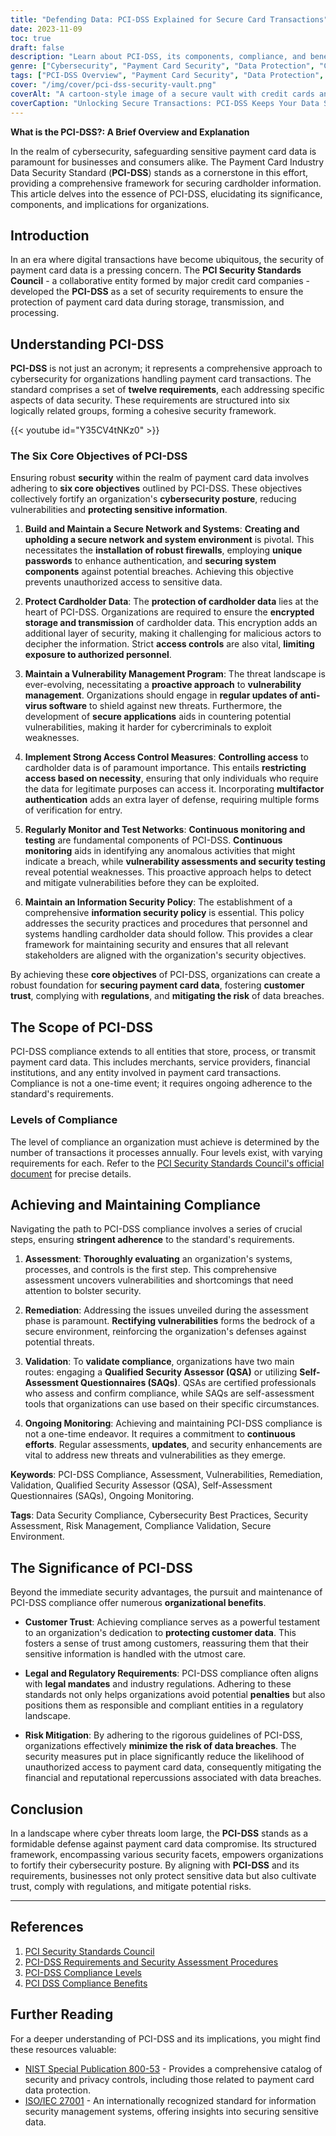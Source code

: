 ```yaml
---
title: "Defending Data: PCI-DSS Explained for Secure Card Transactions"
date: 2023-11-09
toc: true
draft: false
description: "Learn about PCI-DSS, its components, compliance, and benefits for safeguarding payment card data."
genre: ["Cybersecurity", "Payment Card Security", "Data Protection", "Compliance", "Information Security", "Technology", "Business", "Risk Management", "Regulations", "E-commerce"]
tags: ["PCI-DSS Overview", "Payment Card Security", "Data Protection", "Cybersecurity Framework", "Compliance", "Data Security Standard", "Cardholder Information", "Business Security", "PCI Compliance Levels", "Data Breach Prevention", "Risk Mitigation", "Customer Trust", "Information Security Policy", "Vulnerability Management", "Access Control Measures", "Network Security", "Secure Network", "Security Standards", "Financial Data Security", "Sensitive Data Handling", "Merchant Compliance", "Service Providers", "Security Requirements", "Secure Transactions", "Data Encryption", "Security Assessment", "Cyber Threats", "Digital Transactions", "Risk Management"]
cover: "/img/cover/pci-dss-security-vault.png"
coverAlt: "A cartoon-style image of a secure vault with credit cards and lock icons, representing PCI-DSS security measures."
coverCaption: "Unlocking Secure Transactions: PCI-DSS Keeps Your Data Safe"
---
```


**What is the PCI-DSS?: A Brief Overview and Explanation**

In the realm of cybersecurity, safeguarding sensitive payment card data is paramount for businesses and consumers alike. The Payment Card Industry Data Security Standard (**PCI-DSS**) stands as a cornerstone in this effort, providing a comprehensive framework for securing cardholder information. This article delves into the essence of PCI-DSS, elucidating its significance, components, and implications for organizations.

## Introduction

In an era where digital transactions have become ubiquitous, the security of payment card data is a pressing concern. The **PCI Security Standards Council** - a collaborative entity formed by major credit card companies - developed the **PCI-DSS** as a set of security requirements to ensure the protection of payment card data during storage, transmission, and processing.



## Understanding PCI-DSS

**PCI-DSS** is not just an acronym; it represents a comprehensive approach to cybersecurity for organizations handling payment card transactions. The standard comprises a set of **twelve requirements**, each addressing specific aspects of data security. These requirements are structured into six logically related groups, forming a cohesive security framework.

{{< youtube id="Y35CV4tNKz0" >}}

### The Six Core Objectives of PCI-DSS

Ensuring robust **security** within the realm of payment card data involves adhering to **six core objectives** outlined by PCI-DSS. These objectives collectively fortify an organization's **cybersecurity posture**, reducing vulnerabilities and **protecting sensitive information**.

1. **Build and Maintain a Secure Network and Systems**: **Creating and upholding a secure network and system environment** is pivotal. This necessitates the **installation of robust firewalls**, employing **unique passwords** to enhance authentication, and **securing system components** against potential breaches. Achieving this objective prevents unauthorized access to sensitive data.
   
2. **Protect Cardholder Data**: The **protection of cardholder data** lies at the heart of PCI-DSS. Organizations are required to ensure the **encrypted storage and transmission** of cardholder data. This encryption adds an additional layer of security, making it challenging for malicious actors to decipher the information. Strict **access controls** are also vital, **limiting exposure to authorized personnel**.

3. **Maintain a Vulnerability Management Program**: The threat landscape is ever-evolving, necessitating a **proactive approach** to **vulnerability management**. Organizations should engage in **regular updates of anti-virus software** to shield against new threats. Furthermore, the development of **secure applications** aids in countering potential vulnerabilities, making it harder for cybercriminals to exploit weaknesses.

4. **Implement Strong Access Control Measures**: **Controlling access** to cardholder data is of paramount importance. This entails **restricting access based on necessity**, ensuring that only individuals who require the data for legitimate purposes can access it. Incorporating **multifactor authentication** adds an extra layer of defense, requiring multiple forms of verification for entry.

5. **Regularly Monitor and Test Networks**: **Continuous monitoring and testing** are fundamental components of PCI-DSS. **Continuous monitoring** aids in identifying any anomalous activities that might indicate a breach, while **vulnerability assessments and security testing** reveal potential weaknesses. This proactive approach helps to detect and mitigate vulnerabilities before they can be exploited.

6. **Maintain an Information Security Policy**: The establishment of a comprehensive **information security policy** is essential. This policy addresses the security practices and procedures that personnel and systems handling cardholder data should follow. This provides a clear framework for maintaining security and ensures that all relevant stakeholders are aligned with the organization's security objectives.

By achieving these **core objectives** of PCI-DSS, organizations can create a robust foundation for **securing payment card data**, fostering **customer trust**, complying with **regulations**, and **mitigating the risk** of data breaches.

## The Scope of PCI-DSS

PCI-DSS compliance extends to all entities that store, process, or transmit payment card data. This includes merchants, service providers, financial institutions, and any entity involved in payment card transactions. Compliance is not a one-time event; it requires ongoing adherence to the standard's requirements.

### Levels of Compliance

The level of compliance an organization must achieve is determined by the number of transactions it processes annually. Four levels exist, with varying requirements for each. Refer to the [PCI Security Standards Council's official document](https://www.pcisecuritystandards.org/document_library) for precise details.

## Achieving and Maintaining Compliance

Navigating the path to PCI-DSS compliance involves a series of crucial steps, ensuring **stringent adherence** to the standard's requirements.

1. **Assessment**: **Thoroughly evaluating** an organization's systems, processes, and controls is the first step. This comprehensive assessment uncovers vulnerabilities and shortcomings that need attention to bolster security.

2. **Remediation**: Addressing the issues unveiled during the assessment phase is paramount. **Rectifying vulnerabilities** forms the bedrock of a secure environment, reinforcing the organization's defenses against potential threats.

3. **Validation**: To **validate compliance**, organizations have two main routes: engaging a **Qualified Security Assessor (QSA)** or utilizing **Self-Assessment Questionnaires (SAQs)**. QSAs are certified professionals who assess and confirm compliance, while SAQs are self-assessment tools that organizations can use based on their specific circumstances.

4. **Ongoing Monitoring**: Achieving and maintaining PCI-DSS compliance is not a one-time endeavor. It requires a commitment to **continuous efforts**. Regular assessments, **updates**, and security enhancements are vital to address new threats and vulnerabilities as they emerge.

**Keywords**: PCI-DSS Compliance, Assessment, Vulnerabilities, Remediation, Validation, Qualified Security Assessor (QSA), Self-Assessment Questionnaires (SAQs), Ongoing Monitoring.

**Tags**: Data Security Compliance, Cybersecurity Best Practices, Security Assessment, Risk Management, Compliance Validation, Secure Environment.

## The Significance of PCI-DSS

Beyond the immediate security advantages, the pursuit and maintenance of PCI-DSS compliance offer numerous **organizational benefits**.

- **Customer Trust**: Achieving compliance serves as a powerful testament to an organization's dedication to **protecting customer data**. This fosters a sense of trust among customers, reassuring them that their sensitive information is handled with the utmost care.

- **Legal and Regulatory Requirements**: PCI-DSS compliance often aligns with **legal mandates** and industry regulations. Adhering to these standards not only helps organizations avoid potential **penalties** but also positions them as responsible and compliant entities in a regulatory landscape.

- **Risk Mitigation**: By adhering to the rigorous guidelines of PCI-DSS, organizations effectively **minimize the risk of data breaches**. The security measures put in place significantly reduce the likelihood of unauthorized access to payment card data, consequently mitigating the financial and reputational repercussions associated with data breaches.



## Conclusion

In a landscape where cyber threats loom large, the **PCI-DSS** stands as a formidable defense against payment card data compromise. Its structured framework, encompassing various security facets, empowers organizations to fortify their cybersecurity posture. By aligning with **PCI-DSS** and its requirements, businesses not only protect sensitive data but also cultivate trust, comply with regulations, and mitigate potential risks.

______

## References

1. [PCI Security Standards Council](https://www.pcisecuritystandards.org/)
2. [PCI-DSS Requirements and Security Assessment Procedures](https://www.pcisecuritystandards.org/document_library)
3. [PCI-DSS Compliance Levels](https://www.pcisecuritystandards.org/pci_security/completing_self_assessment)
4. [PCI DSS Compliance Benefits](https://www.pcisecuritystandards.org/pci_security/maintaining_payment_security)

## Further Reading

For a deeper understanding of PCI-DSS and its implications, you might find these resources valuable:

- [NIST Special Publication 800-53](https://nvlpubs.nist.gov/nistpubs/SpecialPublications/NIST.SP.800-53r5.pdf) - Provides a comprehensive catalog of security and privacy controls, including those related to payment card data protection.
- [ISO/IEC 27001](https://www.iso.org/standard/54534.html) - An internationally recognized standard for information security management systems, offering insights into securing sensitive data.

